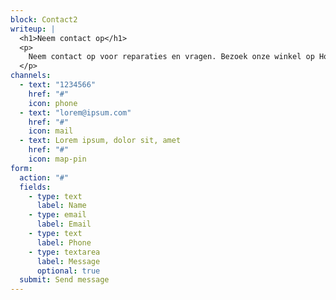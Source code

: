 ```yaml
---
block: Contact2
writeup: |
  <h1>Neem contact op</h1>
  <p>
    Neem contact op voor reparaties en vragen. Bezoek onze winkel op Hogeweg 26, Amsterdam.
  </p>
channels:
  - text: "1234566"
    href: "#"
    icon: phone
  - text: "lorem@ipsum.com"
    href: "#"
    icon: mail
  - text: Lorem ipsum, dolor sit, amet
    href: "#"
    icon: map-pin
form:
  action: "#"
  fields:
    - type: text
      label: Name
    - type: email
      label: Email
    - type: text
      label: Phone
    - type: textarea
      label: Message
      optional: true
  submit: Send message
---
```

